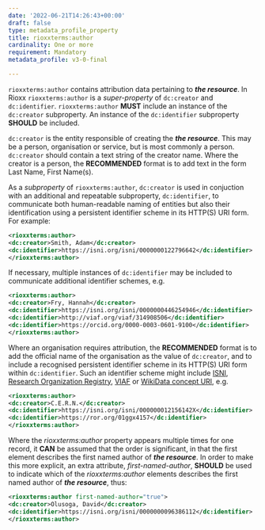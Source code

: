 ```yaml
---
date: '2022-06-21T14:26:43+00:00'
draft: false
type: metadata_profile_property
title: rioxxterms:author
cardinality: One or more
requirement: Mandatory
metadata_profile: v3-0-final

---
```

`rioxxterms:author` contains attribution data pertaining to ***the resource***. In Rioxx `rioxxterms:author` is a *super-property* of `dc:creator` and `dc:identifier`. `rioxxterms:author` **MUST** include an instance of the `dc:creator` subproperty. An instance of the `dc:identifier` subproperty **SHOULD** be included.

`dc:creator` is the entity responsible of creating the ***the resource***. This may be a person, organisation or service, but is most commonly a person. `dc:creator` should contain a text string of the creator name. Where the creator is a person, the **RECOMMENDED** format is to add text in the form Last Name, First Name(s). 

As a *subproperty* of `rioxxterms:author`, `dc:creator` is used in conjuction with an additional and repeatable subproperty, `dc:identifier`, to communicate both human-readable naming of entities but also their identification using a persistent identifier scheme in its HTTP(S) URI form. For example:

```xml
<rioxxterms:author>
<dc:creator>Smith, Adam</dc:creator>
<dc:identifier>https://isni.org/isni/0000000122796642</dc:identifier>
</rioxxterms:author>
```

If necessary, multiple instances of `dc:identifier` may be included to communicate additional identifier schemes, e.g.

```xml
<rioxxterms:author>
<dc:creator>Fry, Hannah</dc:creator>
<dc:identifier>https://isni.org/isni/0000000446254946</dc:identifier>
<dc:identifier>http://viaf.org/viaf/314908506</dc:identifier>
<dc:identifier>https://orcid.org/0000-0003-0601-9100</dc:identifier>
</rioxxterms:author>
```

Where an organisation requires attribution, the **RECOMMENDED** format is to add the official name of the organisation as the value of `dc:creator`, and to include a recognised persistent identifier scheme in its HTTP(S) URI form within `dc:identifier`. Such an identifier scheme might include [ISNI](https://isni.org), [Research Organization Registry](https://ror.org/), [VIAF](http://viaf.org/) or [WikiData concept URI](https://www.wikidata.org/), e.g.

```xml
<rioxxterms:author>
<dc:creator>C.E.R.N.</dc:creator>
<dc:identifier>https://isni.org/isni/000000012156142X</dc:identifier>
<dc:identifier>https://ror.org/01ggx4157</dc:identifier>
</rioxxterms:author>
```

Where the *rioxxterms:author* property appears multiple times for one record, it **CAN** be assumed that the order is significant, in that the first element describes the first named author of ***the resource***. In order to make this more explicit, an extra attribute, *first-named-author*, **SHOULD** be used to indicate which of the *rioxxterms:author* elements describes the first named author of ***the resource***, thus:

```xml
<rioxxterms:author first-named-author="true">
<dc:creator>Olusoga, David</dc:creator>
<dc:identifier>https://isni.org/isni/0000000096386112</dc:identifier>
</rioxxterms:author>
```





